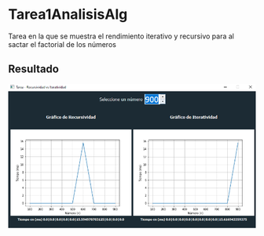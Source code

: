 # Tarea1AnalisisAlg
Tarea en la que se muestra el rendimiento iterativo y recursivo para al sactar el factorial de los números

Resultado
-

![Funcionamiento](/Capturas/Resultado.png)
 
